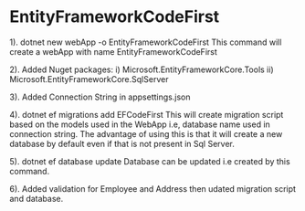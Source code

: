 # EntityFrameworkCodeFirst

1). dotnet new webApp -o EntityFrameworkCodeFirst
    This command will create a webApp with name EntityFrameworkCodeFirst

2). Added Nuget packages:
    i) Microsoft.EntityFrameworkCore.Tools
   ii) Microsoft.EntityFrameworkCore.SqlServer

3). Added Connection String in appsettings.json

4). dotnet ef migrations add EFCodeFirst
    This will create migration script based on the models used in the WebApp i.e, database name used in connection string.
    The advantage of using this is that it will create a new database by default even if that is not present in Sql Server.

5). dotnet ef database update
    Database can be updated i.e created by this command.

6). Added validation for Employee and Address then udated migration script and database.